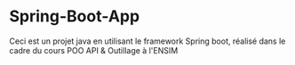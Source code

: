 # Spring-Boot-App
Ceci est un projet java en utilisant le framework Spring boot, réalisé dans le cadre du cours POO API &amp; Outillage à l'ENSIM
